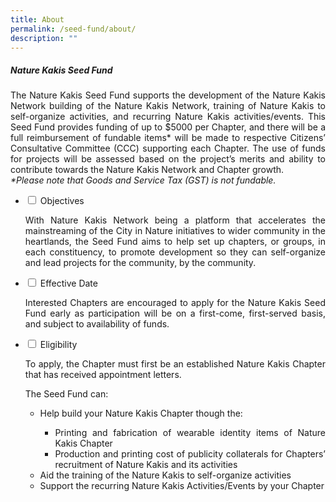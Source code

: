 ```yaml
---
title: About
permalink: /seed-fund/about/
description: ""
---
```

<section>
	<h5>Nature Kakis Seed Fund</h5>
	<p align="justify">The Nature Kakis Seed Fund supports the development of the Nature Kakis Network building of the Nature Kakis Network, training of Nature Kakis to self-organize activities, and recurring Nature Kakis activities/events. This Seed Fund provides funding of up to $5000 per Chapter, and there will be a full reimbursement of fundable items* will be made to respective Citizens’ Consultative Committee (CCC) supporting each Chapter. The use of funds for projects will be assessed based on the project’s merits and ability to contribute towards the Nature Kakis Network and Chapter growth.<br> 
	<i>*Please note that Goods and Service Tax (GST) is not fundable.</i></p>
</section>

<section>
	<ul class="jekyllcodex_accordion">
		<li><input type="checkbox" id="accordion1">
		<label for="accordion1">Objectives</label><div>
			<p align="justify">With Nature Kakis Network being a platform that accelerates the mainstreaming of the City in Nature initiatives to wider community in the heartlands, the Seed Fund aims to help set up chapters, or groups, in each constituency, to promote development so they can self-organize and lead projects for the community, by the community.</p>
		</div></li>
		<li><input type="checkbox" id="accordion2">
		<label for="accordion2">Effective Date</label><div>
			<p align="justify">Interested Chapters are encouraged to apply for the Nature Kakis Seed Fund early as participation will be on a first-come, first-served basis, and subject to availability of funds.</p>
		</div></li>
		<li><input type="checkbox" id="accordion3">
		<label for="accordion3">Eligibility</label><div>
			<p align="justify">To apply, the Chapter must first be an established Nature Kakis Chapter that has received appointment letters.</p>
			<p align="justify">The Seed Fund can:</p>
			<ul align="justify">
				<li>Help build your Nature Kakis Chapter though the:</li>
					<ul>
						<li>Printing and fabrication of wearable identity items of Nature Kakis Chapter</li>
						<li>Production and printing cost of publicity collaterals for Chapters’ recruitment of Nature Kakis and its activities</li>
					</ul>
				<li>Aid the training of the Nature Kakis to self-organize activities</li>
				<li>Support the recurring Nature Kakis Activities/Events by your Chapter</li>
			</ul>
		</div></li>
	</ul>
</section>